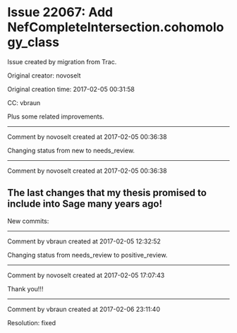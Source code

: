# Issue 22067: Add NefCompleteIntersection.cohomology_class

Issue created by migration from Trac.

Original creator: novoselt

Original creation time: 2017-02-05 00:31:58

CC:  vbraun

Plus some related improvements.


---

Comment by novoselt created at 2017-02-05 00:36:38

Changing status from new to needs_review.


---

Comment by novoselt created at 2017-02-05 00:36:38

The last changes that my thesis promised to include into Sage many years ago!
----
New commits:


---

Comment by vbraun created at 2017-02-05 12:32:52

Changing status from needs_review to positive_review.


---

Comment by novoselt created at 2017-02-05 17:07:43

Thank you!!!


---

Comment by vbraun created at 2017-02-06 23:11:40

Resolution: fixed

